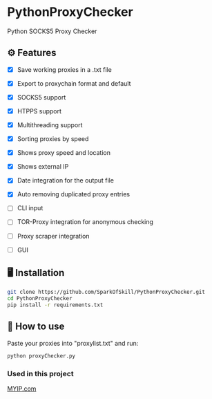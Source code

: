 # PythonProxyChecker
Python SOCKS5 Proxy Checker

## ⚙️ Features
- [x] Save working proxies in a .txt file
- [x] Export to proxychain format and default
- [x] SOCKS5 support
- [x] HTPPS support
- [x] Multithreading support
- [x] Sorting proxies by speed
- [x] Shows proxy speed and location
- [x] Shows external IP
- [x] Date integration for the output file
- [x] Auto removing duplicated proxy entries
- [ ] CLI input
- [ ] TOR-Proxy integration for anonymous checking
- [ ] Proxy scraper integration
- [ ] GUI


## 🖥 Installation
```bash
git clone https://github.com/SparkOfSkill/PythonProxyChecker.git
cd PythonProxyChecker
pip install -r requirements.txt
```

## 🔮 How to use
Paste your proxies into "proxylist.txt" and run:
```bash
python proxyChecker.py
```


### Used in this project
<a href="https://myip.com/" target="_blank" rel="noopener noreferrer">MYIP.com</a>

